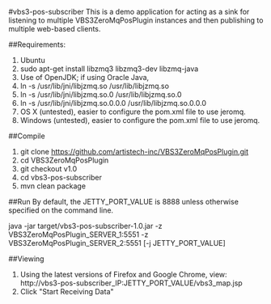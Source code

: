 #vbs3-pos-subscriber
This is a demo application for acting as a sink for listening to multiple VBS3ZeroMqPosPlugin instances and then publishing to multiple web-based clients.

##Requirements:
 1. Ubuntu
  1. sudo apt-get install libzmq3 libzmq3-dev libzmq-java
  2. Use of OpenJDK; if using Oracle Java,
   1. ln -s /usr/lib/jni/libjzmq.so /usr/lib/libjzmq.so
   2. ln -s /usr/lib/jni/libjzmq.so.0 /usr/lib/libjzmq.so.0
   3. ln -s /usr/lib/jni/libjzmq.so.0.0.0 /usr/lib/libjzmq.so.0.0.0
 2. OS X (untested), easier to configure the pom.xml file to use jeromq.
 3. Windows (untested), easier to configure the pom.xml file to use jeromq.

##Compile
 1. git clone https://github.com/artistech-inc/VBS3ZeroMqPosPlugin.git
 2. cd VBS3ZeroMqPosPlugin
 3. git checkout v1.0
 3. cd vbs3-pos-subscriber
 4. mvn clean package

##Run
By default, the JETTY_PORT_VALUE is 8888 unless otherwise specified on the command line.

java -jar target/vbs3-pos-subscriber-1.0.jar -z VBS3ZeroMqPosPlugin_SERVER_1:5551 -z VBS3ZeroMqPosPlugin_SERVER_2:5551 [-j JETTY_PORT_VALUE]

##Viewing
 1. Using the latest versions of Firefox and Google Chrome, view: http://vbs3-pos-subscriber_IP:JETTY_PORT_VALUE/vbs3_map.jsp
 2. Click "Start Receiving Data"
